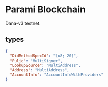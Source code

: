 # Parami Blockchain

Dana-v3 testnet.

## types

```json
{
  "DidMethodSpecId": "[u8; 20]",
  "Pulic": "MultiSigner",
  "LookupSource": "MultiAddress",
  "Address": "MultiAddress",
  "AccountInfo": "AccountInfoWithProviders"
}
```
